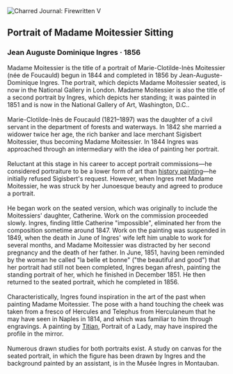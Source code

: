 <div class="artwork-of-the-day">
  <div class="container">
    <div class="img-wrapper">
      <img
        src="https://uploads7.wikiart.org/images/jean-auguste-dominique-ingres/portrait-of-madame-moitessier-sitting-1856.jpg!Large.jpg"
        alt="Charred Journal: Firewritten V" />
    </div>
    <div class="artwork-detail">
      <div class="artwork-origin"> 
        <h2 class="artwork-name">Portrait of Madame Moitessier Sitting</h2>
        <h3 class="artist">
          Jean Auguste Dominique Ingres
                    ·  1856
        </h3>
      </div>
      <p class="description">
        <span class="artwork-description-text ng-binding" ng-bind-html="viewModel.ArtworkOfTheDay.Description | unsafe">Madame Moitessier is the title of a portrait of Marie-Clotilde-Inès Moitessier (née de Foucauld) begun in 1844 and completed in 1856 by Jean-Auguste-Dominique Ingres. The portrait, which depicts Madame Moitessier seated, is now in the National Gallery in London. Madame Moitessier is also the title of a second portrait by Ingres, which depicts her standing; it was painted in 1851 and is now in the National Gallery of Art, Washington, D.C..
<br>
<br>Marie-Clotilde-Inès de Foucauld (1821–1897) was the daughter of a civil servant in the department of forests and waterways. In 1842 she married a widower twice her age, the rich banker and lace merchant Sigisbert Moitessier, thus becoming Madame Moitessier. In 1844 Ingres was approached through an intermediary with the idea of painting her portrait.
<br>
<br>Reluctant at this stage in his career to accept portrait commissions—he considered portraiture to be a lower form of art than <a target="_blank" href="/en/paintings-by-genre/history-painting">history painting</a>—he initially refused Sigisbert's request. However, when Ingres met Madame Moitessier, he was struck by her Junoesque beauty and agreed to produce a portrait.
<br>
<br>He began work on the seated version, which was originally to include the Moitessiers' daughter, Catherine. Work on the commission proceeded slowly. Ingres, finding little Catherine "impossible", eliminated her from the composition sometime around 1847. Work on the painting was suspended in 1849, when the death in June of Ingres' wife left him unable to work for several months, and Madame Moitessier was distracted by her second pregnancy and the death of her father. In June, 1851, having been reminded by the woman he called "la belle et bonne" ("the beautiful and good") that her portrait had still not been completed, Ingres began afresh, painting the standing portrait of her, which he finished in December 1851. He then returned to the seated portrait, which he completed in 1856.
<br>
<br>Characteristically, Ingres found inspiration in the art of the past when painting Madame Moitessier. The pose with a hand touching the cheek was taken from a fresco of Hercules and Telephus from Herculaneum that he may have seen in Naples in 1814, and which was familiar to him through engravings. A painting by <a target="_blank" href="/en/titian">Titian</a>, Portrait of a Lady, may have inspired the profile in the mirror.
<br>
<br>Numerous drawn studies for both portraits exist. A study on canvas for the seated portrait, in which the figure has been drawn by Ingres and the background painted by an assistant, is in the Musée Ingres in Montauban.</span>
                        <div class="text-shadow-container" ng-show="showShadow" style=""></div>
      </p>
    </div>
  </div>

</div>
